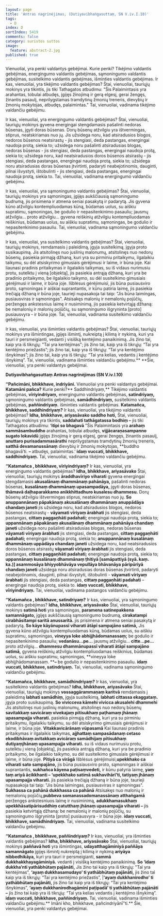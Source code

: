 ```yaml
---
layout: page
title: 'Antras nagrinėjimas, (Dutiyavibhaṅgasuttaṃ, SN V.iv.I.10)'
tags:
  - D
index: D
sortIndex: 5419
comments: false
category: suristos suttos
image:
  feature: abstract-2.jpg
published: true
---
```



Vienuoliai, yra penki valdantys gebėjimai. Kurie penki? Tikėjimo valdantis gebėjimas, energingumo valdantis gebėjimas, sąmoningumo valdantis gebėjimas, susitelkimo valdantis gebėjimas, išminties valdantis gebėjimas. Ir kas, vienuoliai, yra tikėjimo valdantis gebėjimas? Štai, vienuoliai, tauriųjų mokinys yra tikintis, jis tiki Tathagatos atbudimu: "Šis Palaimintasis yra arahantas, tobulai atbudęs, įgijęs žinojimą ir gerą elgesį, gerai žengęs, žinantis pasaulį, neprilygstamas tramdytinų žmonių treneris, dievybių ir žmonių mokytojas, atbudęs, palaimintas." Tai, vienuoliai, vadinama tikėjimo valdančiu gebėjimu.

Ir kas, vienuoliai, yra energingumo valdantis gebėjimas? Štai, vienuoliai, tauriųjų mokinys gyvena energingai stengdamasis pašalinti nedoras būsenas, įgyti doras būsenas. Dorų būsenų atžvilgiu yra ištvermingas, stiprus, neatskiriamas nuo jų. Jis užsidega noru, kad atsiradusios blogos, nedoros būsenos neatsirastų - jis stengiasi, deda pastangas, energingai naudoja protą, siekia to; užsidega noru pašalinti atsiradusias blogas, nedoras būsenas - jis stengiasi, deda pastangas, energingai naudoja protą, siekia to;  užsidega noru, kad neatsiradusios doros būsenos atsirastų - jis stengiasi, deda pastangas, energingai naudoja protą, siekia to; užsidega noru atsiradusias doras būsenas įtvirtinti, padaryti neabejotinomis, dauginti, pilnai išvystyti, ištobulinti - jis stengiasi, deda pastangas, energingai naudoja protą, siekia to. Tai, vienuoliai, vadinama energingumo valdančiu gebėjimu.

Ir kas, vienuoliai, yra sąmoningumo valdantis gebėjimas? Štai, vienuoliai, tauriųjų mokinys yra sąmoningas, įgijęs aukščiausią sąmoningumo budrumą, jis prisimena ir atmena seniai pasakytą ir padarytą. Jis gyvena kūno atžvilgiu kontempliuodamas kūną, būdamas uolus, su aiškiu supratimu, sąmoningas, be godulio ir nepasitenkinimo pasauliu; jausmų atžvilgiu... proto atžvilgiu... gyvena reiškinių atžvilgiu kontempliuodamas reiškinius, būdamas uolus, su aiškiu supratimu, sąmoningas, be godulio ir nepasitenkinimo pasauliu. Tai, vienuoliai, vadinama sąmoningumo valdančiu gebėjimu.

Ir kas, vienuoliai, yra susitelkimo valdantis gebėjimas? Štai, vienuoliai, tauriųjų mokinys, remdamasis į paleidimą, įgyja susitelkimą, įgyja proto susikaupimą. Jis atsitolinęs nuo juslinių malonumų, atsitolinęs nuo nedorų būsenų, pasiekia pirmąją džhaną, kuri yra su pirminiu pritaikymu, ilgalaikiu taikymu, su dėl atsiskyrimo gimusiais gėrėjimusi ir laime, ir būna joje. Kai liaunasi pradinis pritaikymas ir ilgalaikis taikymas, su iš vidaus nurimusiu protu, sutelktu į vieną [objektą], jis pasiekia antrąją džhaną, kuri yra be pradinio pritaikymo, be ilgalaikio taikymo, su dėl susitelkimo gimusiais gėrėjimusi ir laime, ir būna joje. Išblėsus gėrėjimuisi, jis būna pusiausviro proto, sąmoningas ir aiškiai suprantantis, ir kūnu patiria laimę, jis pasiekia trečiąją džhaną ir būna joje, taurieji nupasakoja tai taip: "Jis būna laimingas, pusiausviras ir sąmoningas". Atsisakęs malonių ir nemalonių pojūčių, peržengęs ankstesnius laimę ir nusiminimą, jis pasiekia ketvirtąją džhaną: be nemalonių ir malonių pojūčių, su sąmoningumo išgryninta [proto] pusiausvyra - ir būna joje. Tai, vienuoliai, vadinama susitelkimo valdančiu gebėjimu.

Ir kas, vienuoliai, yra išminties valdantis gebėjimas? Štai, vienuoliai, tauriųjų mokinys yra išmintingas, įgijęs išmintį, nukreiptą į kilimą ir nykimą, kuri yra tauri ir persmeigianti, vedanti į visišką kentėjimo panaikinimą. Jis žino tai, kaip yra iš tikrųjų: "Tai yra kentėjimas"; jis žino tai, kaip yra iš tikrųjų: “Tai yra kentėjimo priežastis”; jis žino tai, kaip yra iš tikrųjų: “Tai yra kentėjimo išnykimas”; jis žino tai, kaip yra iš tikrųjų: “Tai yra kelias, vedantis į kentėjimo išnykimą”. Tai, vienuoliai, vadinama išminties valdančiu gebėjimu.** **Šie, vienuoliai, yra penki valdantys gebėjimai.

**Dutiyavibhaṅgasuttaṃ Antras nagrinėjimas (SN V.iv.I.10)**

**‘‘Pañcimāni, bhikkhave, indriyāni.** Vienuoliai yra penki valdantys gebėjimai. **Katamāni pañca?** Kurie penki?** Saddhindriyaṃ,** Tikėjimo valdantis gebėjimas, **vīriyindriyaṃ,** energingumo valdantis gebėjimas, **satindriyaṃ,** sąmoningumo valdantis gebėjimas, **samādhindriyaṃ,** susitelkimo valdantis gebėjimas, **paññindriyaṃ.** išminties valdantis gebėjimas. **Katamañca, bhikkhave, saddhindriyaṃ?** Ir kas, vienuoliai, yra tikėjimo valdantis gebėjimas? **Idha, bhikkhave, ariyasāvako saddho hoti,** Štai, vienuoliai, tauriųjų mokinys yra tikintis, **saddahati tathāgatassa bodhiṃ –** jis tiki Tathagatos atbudimu: **‘itipi so bhagavā** "Šis Palaimintasis yra **arahaṃ sammāsambuddho** arahantas, tobulai atbudęs, **vijjācaraṇasampanno sugato lokavidū** įgijęs žinojimą ir gerą elgesį, gerai žengęs, žinantis pasaulį, **anuttaro purisadammasārathi** neprilygstamas tramdytinų žmonių treneris, **satthā devamanussānaṃ** dievybių ir žmonių mokytojas, **buddho bhagavā’ti. **–**  atbudęs, palaimintas.’ **idaṃ vuccati, bhikkhave, saddhindriyaṃ.** Tai, vienuoliai, vadinama tikėjimo valdančiu gebėjimu.

**‘‘Katamañca , bhikkhave, vīriyindriyaṃ?** Ir kas, vienuoliai, yra energingumo valdantis gebėjimas? **Idha, bhikkhave, ariyasāvako** Štai, vienuoliai, tauriųjų mokinys **āraddhavīriyo viharati** gyvena energingai stengdamasis **akusalānaṃ dhammānaṃ pahānāya,** pašalinti nedoras būsenas, **kusalānaṃ dhammānaṃ upasampadāya,** įgyti doras būsenas, **thāmavā daḷhaparakkamo anikkhittadhuro kusalesu dhammesu.** Dorų būsenų atžvilgiu ištvermingas stiprus, neatskiriamas nuo jų. **So anuppannānaṃ pāpakānaṃ akusalānaṃ dhammānaṃ anuppādāya chandaṃ janeti** jis užsidega noru, kad atsiradusios blogos, nedoros būsenos neatsirastų - **vāyamati vīriyaṃ ārabhati** jis stengiasi, deda pastangas, **cittaṃ paggaṇhāti padahati;** energingai naudoja protą, siekia to; **uppannānaṃ pāpakānaṃ akusalānaṃ dhammānaṃ pahānāya chandaṃ janeti** užsidega noru pašalinti atsiradusias blogas, nedoras būsenas **vāyamati vīriyaṃ ārabhati** jis stengiasi, deda pastangas, **cittaṃ paggaṇhāti padahati;** energingai naudoja protą, siekia to; **anuppannānaṃ kusalānaṃ dhammānaṃ uppādāya chandaṃ janeti** užsidega noru, kad neatsiradusios doros būsenos atsirastų **vāyamati vīriyaṃ ārabhati** jis stengiasi, deda pastangas, **cittaṃ paggaṇhāti padahati;** energingai naudoja protą, siekia to; **uppannānaṃ kusalānaṃ dhammānaṃ ṭhitiyā [samāpattiyā (syā. kaṃ. ka.)] asammosāya bhiyyobhāvāya vepullāya bhāvanāya pāripūriyā chandaṃ janeti** užsidega noru atsiradusias doras būsenas įtvirtinti, padaryti neabejotinomis, dauginti, pilnai išvystyti, ištobulinti - **vāyamati vīriyaṃ ārabhati** jis stengiasi, deda pastangas, **cittaṃ paggaṇhāti padahati** – energingai naudoja protą, siekia to. **idaṃ vuccati, bhikkhave, vīriyindriyaṃ.** Tai, vienuoliai, vadinama pastangos valdančiu gebėjimu.

**‘‘Katamañca , bhikkhave, satindriyaṃ?** Ir kas, vienuoliai, yra sąmoningumo valdantis gebėjimas? **Idha, bhikkhave, ariyasāvako** Štai, vienuoliai, tauriųjų mokinys **satimā hoti** yra sąmoningas, **paramena satinepakkena samannāgato,** įgijęs aukščiausią sąmoningumo budrumą, **cirakatampi cirabhāsitampi saritā anussaritā.** jis prisimena ir atmena seniai pasakytą ir padarytą. **So kāye kāyānupassī viharati ātāpī sampajāno satimā,** Jis gyvena kūno atžvilgiu kontempliuodamas kūną, būdamas uolus, su aiškiu supratimu, sąmoningas, **vineyya loke abhijjhādomanassaṃ;** be godulio ir nepasitenkinimo pasauliu; **vedanāsu…pe…** jausmų atžvilgiu... **citte…pe…** proto atžvilgių... **dhammesu dhammānupassī viharati ātāpī sampajāno satimā,** gyvena reiškinių atžvilgiu kontempliuodamas reiškinius, būdamas uolus, su aiškiu supratimu, sąmoningas, **vineyya loke abhijjhādomanassaṃ. ****–** be godulio ir nepasitenkinimo pasauliu. **idaṃ vuccati, bhikkhave, satindriyaṃ.** Tai, vienuoliai, vadinama sąmoningumo valdančiu gebėjimu.

**‘‘Katamañca, bhikkhave, samādhindriyaṃ?** Ir kas, vienuoliai, yra susitelkimo valdantis gebėjimas? **Idha, bhikkhave, ariyasāvako** Štai, vienuoliai, tauriųjų mokinys **vossaggārammaṇaṃ karitvā** remdamasis į paleidimą **labhati samādhiṃ,** įgyja susitelkimą, **labhati cittassa ekaggataṃ.** įgyja proto susikaupimą. **So vivicceva kāmehi vivicca akusalehi dhammehi** Jis atsitolinęs nuo juslinių malonumų, atsitolinęs nuo nedorų būsenų **savitakkaṃ savicāraṃ vivekajaṃ pītisukhaṃ paṭhamaṃ jhānaṃ upasampajja viharati.** pasiekia pirmąją džhaną, kuri yra su pirminiu pritaikymu, ilgalaikiu taikymu, su dėl atsiskyrimo gimusiais gėrėjimusi ir laime, ir būna joje. **Vitakkavicārānaṃ vūpasamā** Kai liaunasi pradinis pritaikymas ir ilgalaikis taikymas, **ajjhattaṃ sampasādanaṃ cetaso ekodibhāvaṃ avitakkaṃ avicāraṃ samādhijaṃ pītisukhaṃ dutiyaṃjhānaṃ upasampajja viharati.** su iš vidaus nurimusiu protu, sutelktu į vieną [objektą], jis pasiekia antrąją džhaną, kuri yra be pradinio pritaikymo, be ilgalaikio taikymo, su dėl susitelkimo gimusiais gėrėjimusi ir laime, ir būna joje. **Pītiyā ca virāgā** Išblėsus gėrėjimuisi,**upekkhako ca viharati sato sampajāno,** jis būna pusiausviro proto, sąmoningas ir aiškiai suprantantis, **sukhañca kāyena paṭisaṃvedeti,** ir kūnu patyria laimę, **yaṃ taṃ ariyā ācikkhanti – ‘upekkhako satimā sukhavihārī’ti, tatiyaṃ jhānaṃ upasampajja viharati.** jis pasiekia trečiąją džhaną ir būna joje, taurieji nupasakoja tai taip: "Jis būna laimingas, pusiausviras ir sąmoningas". **Sukhassa ca pahānā dukkhassa ca pahānā** Atsisakęs nuo malonių ir nemalonių pojūčių,**pubbeva somanassadomanassānaṃ atthaṅgamā** peržengęs ankstesniuos laimę ir nusiminimą, **adukkhamasukhaṃ upekkhāsatipārisuddhiṃ catutthaṃ jhānaṃ upasampajja viharati –** jis pasiekia ketvirtąją džhaną: be nemalonių ir malonių pojūčių, su sąmoningumo išgryninta [proto] pusiausvyra - ir būna joje. **idaṃ vuccati, bhikkhave, samādhindriyaṃ.** Tai, vienuoliai, vadinama susitelkimo valdančiu gebėjimu.

**‘‘Katamañca , bhikkhave, paññindriyaṃ?** Ir kas, vienuoliai, yra išminties valdantis gebėjimas? **Idha, bhikkhave, ariyasāvako** Štai, vienuoliai, tauriųjų mokinys **paññavā hoti** yra išmintingas, **udayatthagāminiyā paññāya samannāgato** įgijęs išmintį nukreiptą į kilimą ir nykimą **ariyāya nibbedhikāya,** kuri yra tauri ir persmeigianti, **sammā dukkhakkhayagāminiyā.** vedanti į visišką kentėjimo panaikinimą. **So ‘idaṃ dukkha’nti yathābhūtaṃ pajānāti,** Jis žino tai kaip yra iš tikrųjų: "Tai yra kentėjimas", **‘ayaṃ dukkhasamudayo’ ti yathābhūtaṃ pajānāti,** jis žino tai kaip yra iš tikrųjų: “Tai yra kentėjimo priežastis”, |**‘ayaṃ dukkhanirodho’ ti yathābhūtaṃ pajānāti,** jis žino tai kaip yra iš tikrųjų: “Tai yra kentėjimo išnykimas”, **‘ayaṃ dukkhanirodhagāminī paṭipadā’ ti yathābhūtaṃ pajānāti –** jis žino tai kaip yra iš tikrųjų: “Tai yra kelias vedantis į kentėjimo išnykimą”. **idaṃ vuccati, bhikkhave, paññindriyaṃ.** Tai, vienuoliai, vadinama išminties valdančiu gebėjimu.** Imāni kho, bhikkhave, pañcindriyānī’’ti.** Šie, vienuoliai, yra penki valdantys gebėjimai.

